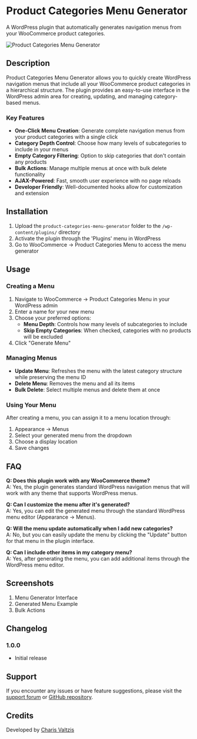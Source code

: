 # Product Categories Menu Generator

A WordPress plugin that automatically generates navigation menus from your WooCommerce product categories.

![Product Categories Menu Generator](assets/images/banner.png)

## Description

Product Categories Menu Generator allows you to quickly create WordPress navigation menus that include all your WooCommerce product categories in a hierarchical structure. The plugin provides an easy-to-use interface in the WordPress admin area for creating, updating, and managing category-based menus.

### Key Features

- **One-Click Menu Creation**: Generate complete navigation menus from your product categories with a single click
- **Category Depth Control**: Choose how many levels of subcategories to include in your menus
- **Empty Category Filtering**: Option to skip categories that don't contain any products
- **Bulk Actions**: Manage multiple menus at once with bulk delete functionality
- **AJAX-Powered**: Fast, smooth user experience with no page reloads
- **Developer Friendly**: Well-documented hooks allow for customization and extension

## Installation

1. Upload the `product-categories-menu-generator` folder to the `/wp-content/plugins/` directory
2. Activate the plugin through the 'Plugins' menu in WordPress
3. Go to WooCommerce → Product Categories Menu to access the menu generator

## Usage

### Creating a Menu

1. Navigate to WooCommerce → Product Categories Menu in your WordPress admin
2. Enter a name for your new menu
3. Choose your preferred options:
   - **Menu Depth**: Controls how many levels of subcategories to include
   - **Skip Empty Categories**: When checked, categories with no products will be excluded
4. Click "Generate Menu"

### Managing Menus

- **Update Menu**: Refreshes the menu with the latest category structure while preserving the menu ID
- **Delete Menu**: Removes the menu and all its items
- **Bulk Delete**: Select multiple menus and delete them at once

### Using Your Menu

After creating a menu, you can assign it to a menu location through:
1. Appearance → Menus
2. Select your generated menu from the dropdown
3. Choose a display location
4. Save changes

## FAQ

**Q: Does this plugin work with any WooCommerce theme?**  
A: Yes, the plugin generates standard WordPress navigation menus that will work with any theme that supports WordPress menus.

**Q: Can I customize the menu after it's generated?**  
A: Yes, you can edit the generated menu through the standard WordPress menu editor (Appearance → Menus).

**Q: Will the menu update automatically when I add new categories?**  
A: No, but you can easily update the menu by clicking the "Update" button for that menu in the plugin interface.

**Q: Can I include other items in my category menu?**  
A: Yes, after generating the menu, you can add additional items through the WordPress menu editor.

## Screenshots

1. Menu Generator Interface
2. Generated Menu Example
3. Bulk Actions

## Changelog

### 1.0.0
* Initial release

## Support

If you encounter any issues or have feature suggestions, please visit the [support forum](https://wordpress.org/support/plugin/product-categories-menu-generator/) or [GitHub repository](https://github.com/xariklios/Product-Categories-Menu-Generator).

## Credits

Developed by [Charis Valtzis](https://vforvaltzis.dev) 